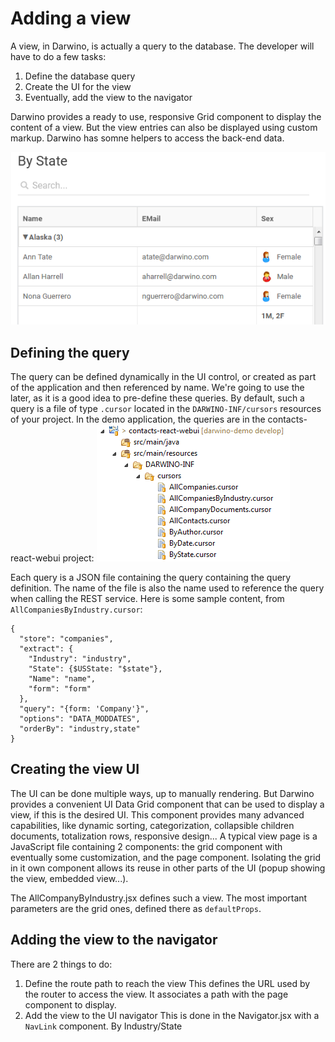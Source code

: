 # Adding a view

A view, in Darwino, is actually a query to the database. The developer will have to do a few tasks:
1. Define the database query
2. Create the UI for the view
3. Eventually, add the view to the navigator

Darwino provides a ready to use, responsive Grid component to display the content of a view. But the view entries can also be displayed using custom markup. Darwino has somne helpers to access the back-end data.

![](sampleview.png)

## Defining the query
The query can be defined dynamically in the UI control, or created as part of the application and then referenced by name. We're going to use the later, as it is a good idea to pre-define these queries.
By default, such a query is a file of type `.cursor` located in the `DARWINO-INF/cursors` resources of your project. In the demo application, the queries are in the contacts-react-webui project:
![](contacts-queries.png)

Each query is a JSON file containing the query containing the query definition. The name of the file is also the name used to reference the query when calling the REST service.
Here is some sample content, from `AllCompaniesByIndustry.cursor`:

    {
      "store": "companies",
      "extract": {
        "Industry": "industry",
        "State": {$USState: "$state"},
        "Name": "name",
        "form": "form"
      },
      "query": "{form: 'Company'}",
      "options": "DATA_MODDATES",
      "orderBy": "industry,state"
    }

## Creating the view UI
The UI can be done multiple ways, up to manually rendering. But Darwino provides a convenient UI Data Grid component that can be used to display a view, if this is the desired UI. This component provides many advanced capabilities, like dynamic sorting, categorization, collapsible children documents, totalization rows, responsive design...
A typical view page is a JavaScript file containing 2 components: the grid component with eventually some customization, and the page component. Isolating the grid in it own component allows its reuse in other parts of the UI (popup showing the view, embedded view...).

The AllCompanyByIndustry.jsx defines such a view. The most important parameters are the grid ones, defined there as `defaultProps`.

## Adding the view to the navigator
There are 2 things to do:
1. Define the route path to reach the view
This defines the URL used by the router to access the view. It associates a path with the page component to display.
        <Route exact path="/app/allcompaniesbyindustry" component={AppAllCompaniesByIndustry}></Route>
2. Add the view to the UI navigator
This is done in the Navigator.jsx with a `NavLink` component.
        <NavLink to="/app/allcompaniesbyindustry">By Industry/State</NavLink>

